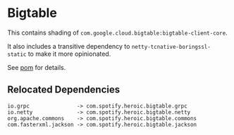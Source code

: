 # Bigtable

This contains shading of `com.google.cloud.bigtable:bigtable-client-core`.

It also includes a transitive dependency to `netty-tcnative-boringssl-static`
to make it more opinionated.

See [pom](pom.xml) for details.

## Relocated Dependencies

```
io.grpc               -> com.spotify.heroic.bigtable.grpc
io.netty              -> com.spotify.heroic.bigtable.netty
org.apache.commons    -> com.spotify.heroic.bigtable.commons
com.fasterxml.jackson -> com.spotify.heroic.bigtable.jackson
```
